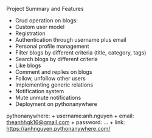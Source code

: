 Project Summary and Features
  + Crud operation on blogs: 
  + Custom user model
  + Registration
  + Authentication through username plus email
  + Personal profile management
  + Filter blogs by different criteria (title, category, tags)
  + Search blogs by different criteria
  + Like blogs
  + Comment and replies on blogs
  + Follow,  unfollow other users
  + Implementing generic relations
  + Notification system
  + Mute unmute notifications
  + Deployment on pythonanywhere

pythonanywhere:
    + username:anh.nguyen
    + email: theanhhgk16@gmail.com
    + password: ...
    + link: https://anhnguyen.pythonanywhere.com/


